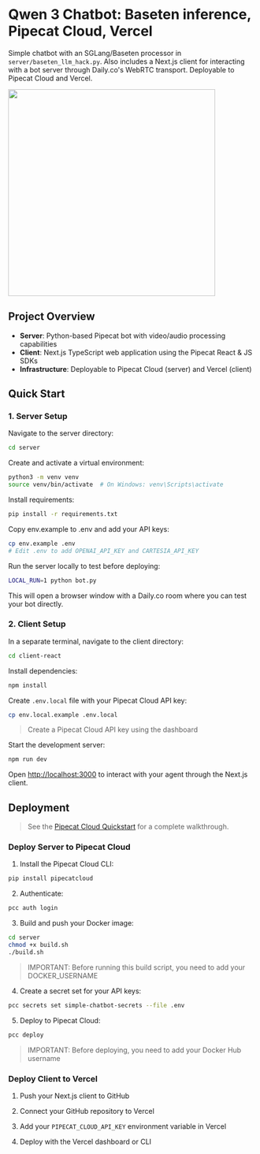 # Qwen 3 Chatbot: Baseten inference, Pipecat Cloud, Vercel

Simple chatbot with an SGLang/Baseten processor in `server/baseten_llm_hack.py`. Also includes a Next.js client for interacting with a bot server through Daily.co's WebRTC transport. Deployable to Pipecat Cloud and Vercel.

<img src="image.png" width="420px">

## Project Overview

- **Server**: Python-based Pipecat bot with video/audio processing capabilities
- **Client**: Next.js TypeScript web application using the Pipecat React & JS SDKs
- **Infrastructure**: Deployable to Pipecat Cloud (server) and Vercel (client)

## Quick Start

### 1. Server Setup

Navigate to the server directory:

```bash
cd server
```

Create and activate a virtual environment:

```bash
python3 -m venv venv
source venv/bin/activate  # On Windows: venv\Scripts\activate
```

Install requirements:

```bash
pip install -r requirements.txt
```

Copy env.example to .env and add your API keys:

```bash
cp env.example .env
# Edit .env to add OPENAI_API_KEY and CARTESIA_API_KEY
```

Run the server locally to test before deploying:

```bash
LOCAL_RUN=1 python bot.py
```

This will open a browser window with a Daily.co room where you can test your bot directly.

### 2. Client Setup

In a separate terminal, navigate to the client directory:

```bash
cd client-react
```

Install dependencies:

```bash
npm install
```

Create `.env.local` file with your Pipecat Cloud API key:

```bash
cp env.local.example .env.local
```

> Create a Pipecat Cloud API key using the dashboard

Start the development server:

```bash
npm run dev
```

Open [http://localhost:3000](http://localhost:3000) to interact with your agent through the Next.js client.

## Deployment

> See the [Pipecat Cloud Quickstart](https://docs.pipecat.daily.co/quickstart) for a complete walkthrough.

### Deploy Server to Pipecat Cloud

1. Install the Pipecat Cloud CLI:

```bash
pip install pipecatcloud
```

2. Authenticate:

```bash
pcc auth login
```

3. Build and push your Docker image:

```bash
cd server
chmod +x build.sh
./build.sh
```

> IMPORTANT: Before running this build script, you need to add your DOCKER_USERNAME

4. Create a secret set for your API keys:

```bash
pcc secrets set simple-chatbot-secrets --file .env
```

5. Deploy to Pipecat Cloud:

```bash
pcc deploy
```

> IMPORTANT: Before deploying, you need to add your Docker Hub username

### Deploy Client to Vercel

1. Push your Next.js client to GitHub

2. Connect your GitHub repository to Vercel

3. Add your `PIPECAT_CLOUD_API_KEY` environment variable in Vercel

4. Deploy with the Vercel dashboard or CLI
